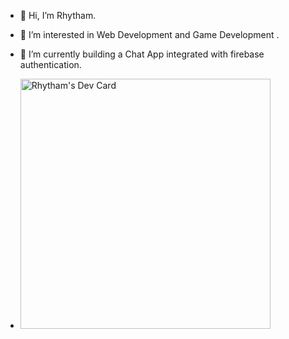 - 👋 Hi, I’m Rhytham.
- 👀 I’m interested in Web Development and Game Development .
- 🌱 I’m currently building a Chat App integrated with firebase authentication.


- <a href="https://app.daily.dev/Rhytham3008"><img src="https://api.daily.dev/devcards/f57727603ce74b16b4f79284dbdd59cb.png?r=yaz" width="400" alt="Rhytham's Dev Card"/></a>

<!---
Rhytham3008/Rhytham3008 is a ✨ special ✨ repository because its `README.md` (this file) appears on your GitHub profile.
You can click the Preview link to take a look at your changes.
--->
